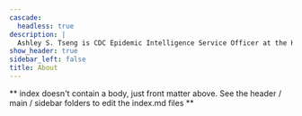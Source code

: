 ```yaml
---
cascade:
  headless: true
description: |
  Ashley S. Tseng is CDC Epidemic Intelligence Service Officer at the Hawaii State Department of Health
show_header: true
sidebar_left: false
title: About
---
```


** index doesn't contain a body, just front matter above.
See the header / main / sidebar folders to edit the index.md files **
